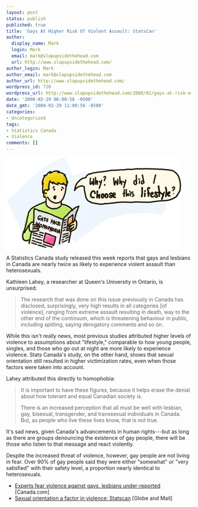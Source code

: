 ```yaml
---
layout: post
status: publish
published: true
title: 'Gays At Higher Risk Of Violent Assault: StatsCan'
author:
  display_name: Mark
  login: Mark
  email: mark@slapupsidethehead.com
  url: http://www.slapupsidethehead.com/
author_login: Mark
author_email: mark@slapupsidethehead.com
author_url: http://www.slapupsidethehead.com/
wordpress_id: 720
wordpress_url: http://www.slapupsidethehead.com/2008/02/gays-at-risk-of-assault/
date: '2008-02-29 06:00:56 -0500'
date_gmt: '2008-02-29 11:00:56 -0500'
categories:
- Uncategorized
tags:
- Statistics Canada
- Violence
comments: []
---
```

![Choosing the wrong lifestyle](/wp-content/media/2008/02/lifestyle-choice.jpg)

A Statistics Canada study released this week reports that gays and lesbians in Canada are nearly twice as likely to experience violent assault than heterosexuals.

Kathleen Lahey, a researcher at Queen's University in Ontario, is unsurprised:

> The research that was done on this issue previously in Canada has disclosed, surprisingly, very high results in all categories [of violence], ranging from extreme assault resulting in death, way to the other end of the continuum, which is threatening behaviour in public, including spitting, saying derogatory comments and so on.

While this isn't really news, most previous studies attributed higher levels of violence to assumptions about "lifestyle," comparable to how young people, singles, and those who go out at night are more likely to experience violence. Stats Canada's study, on the other hand, shows that sexual orientation still resulted in higher victimization rates, even when those factors were taken into account.

Lahey attributed this directly to homophobia:

> It is important to have these figures, because it helps erase the denial about how tolerant and equal Canadian society is.
> 
> There is an increased perception that all must be well with lesbian, gay, bisexual, transgender, and transsexual individuals in Canada. But, as people who live these lives know, that is not true.

It's sad news, given Canada's advancements in human rights---but as long as there are groups denouncing the existence of gay people, there will be those who listen to that message and react violently.

Despite the increased threat of violence, however, gay people are not living in fear. Over 90% of gay people said they were either "somewhat" or "very satisfied" with their safety level, a proportion nearly identical to heterosexuals.

- [Experts fear violence against gays, lesbians under-reported](http://www.canada.com/topics/news/story.html?id=911534cf-3496-40b1-ae79-011e2d821e5a&k=10832) [Canada.com]
- [Sexual orientation a factor in violence: Statscan](http://www.theglobeandmail.com/servlet/story/RTGAM.20080228.wgayvictim0228/BNStory/National/home) [Globe and Mail]
